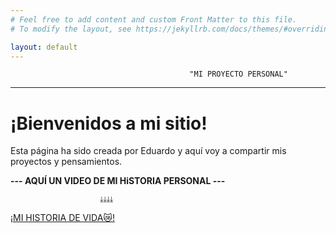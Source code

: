 ```yaml
---
# Feel free to add content and custom Front Matter to this file.
# To modify the layout, see https://jekyllrb.com/docs/themes/#overriding-theme-defaults

layout: default
---
```



                                            "MI PROYECTO PERSONAL"


---

# ¡Bienvenidos a mi sitio!

Esta página ha sido creada por Eduardo y aquí voy a compartir mis proyectos y pensamientos.



**--- AQUÍ UN VIDEO DE MI HiSTORIA PERSONAL ---**

                        ⤓⤓⤓⤓

[¡MI HISTORIA DE VIDA😿!](https://www.youtube.com/watch?v=GEwlZqjJ5Og)
